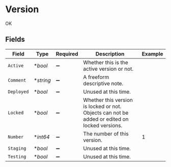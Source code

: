 # Version

OK


## Fields

| Field                                                                                         | Type                                                                                          | Required                                                                                      | Description                                                                                   | Example                                                                                       |
| --------------------------------------------------------------------------------------------- | --------------------------------------------------------------------------------------------- | --------------------------------------------------------------------------------------------- | --------------------------------------------------------------------------------------------- | --------------------------------------------------------------------------------------------- |
| `Active`                                                                                      | **bool*                                                                                       | :heavy_minus_sign:                                                                            | Whether this is the active version or not.                                                    |                                                                                               |
| `Comment`                                                                                     | **string*                                                                                     | :heavy_minus_sign:                                                                            | A freeform descriptive note.                                                                  |                                                                                               |
| `Deployed`                                                                                    | **bool*                                                                                       | :heavy_minus_sign:                                                                            | Unused at this time.                                                                          |                                                                                               |
| `Locked`                                                                                      | **bool*                                                                                       | :heavy_minus_sign:                                                                            | Whether this version is locked or not. Objects can not be added or edited on locked versions. |                                                                                               |
| `Number`                                                                                      | **int64*                                                                                      | :heavy_minus_sign:                                                                            | The number of this version.                                                                   | 1                                                                                             |
| `Staging`                                                                                     | **bool*                                                                                       | :heavy_minus_sign:                                                                            | Unused at this time.                                                                          |                                                                                               |
| `Testing`                                                                                     | **bool*                                                                                       | :heavy_minus_sign:                                                                            | Unused at this time.                                                                          |                                                                                               |